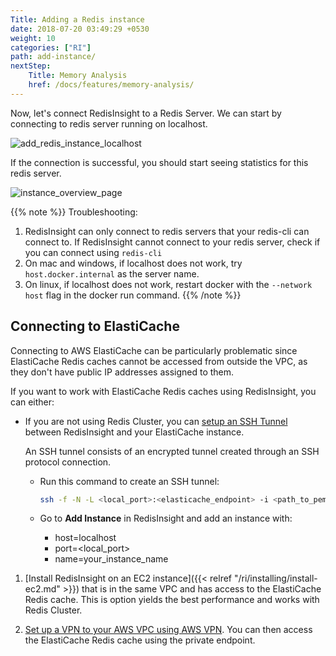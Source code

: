 ```yaml
---
Title: Adding a Redis instance
date: 2018-07-20 03:49:29 +0530
weight: 10
categories: ["RI"]
path: add-instance/
nextStep:
    Title: Memory Analysis
    href: /docs/features/memory-analysis/
---
```

Now, let's connect RedisInsight to a Redis Server. We can start by connecting to redis server running on localhost.

![add_redis_instance_localhost](/images/ri/add_redis_instance_localhost.png)

If the connection is successful, you should start seeing statistics for this redis server.

![instance_overview_page](/images/ri/instance_overview_page.png)

{{% note %}}
Troubleshooting:

1. RedisInsight can only connect to redis servers that your redis-cli can connect to.
    If RedisInsight cannot connect to your redis server, check if you can connect using `redis-cli`
1. On mac and windows, if localhost does not work, try `host.docker.internal` as the server name.
1. On linux, if localhost does not work, restart docker with the `--network host` flag in the docker run command.
{{% /note %}}

## Connecting to ElastiCache

Connecting to AWS ElastiCache can be particularly problematic since ElastiCache Redis caches cannot be accessed from outside the VPC, as they don't have public IP addresses assigned to them.

If you want to work with ElastiCache Redis caches using RedisInsight, you can either:

- If you are not using Redis Cluster, you can [setup an SSH Tunnel](https://userify.com/blog/howto-connect-redis-ec2-ssh-tunnel-elasticache/) between RedisInsight and your ElastiCache instance.
    
    An SSH tunnel consists of an encrypted tunnel created through an SSH protocol connection.

    - Run this command to create an SSH tunnel:

        ```bash
        ssh -f -N -L <local_port>:<elasticache_endpoint> -i <path_to_pem_file> <ec2_endpoint>
        ```

    - Go to **Add Instance** in RedisInsight and add an instance with:
        - host=localhost
        - port=<local_port>
        - name=your_instance_name

1. [Install RedisInsight on an EC2 instance]({{< relref "/ri/installing/install-ec2.md" >}}) that is in the same VPC and has access to the ElastiCache Redis cache. 
    This is option yields the best performance and works with Redis Cluster.

1. [Set up a VPN to your AWS VPC using AWS VPN](https://docs.aws.amazon.com/AmazonElastiCache/latest/red-ug/accessing-elasticache.html#access-from-outside-aws). 
    You can then access the ElastiCache Redis cache using the private endpoint.
